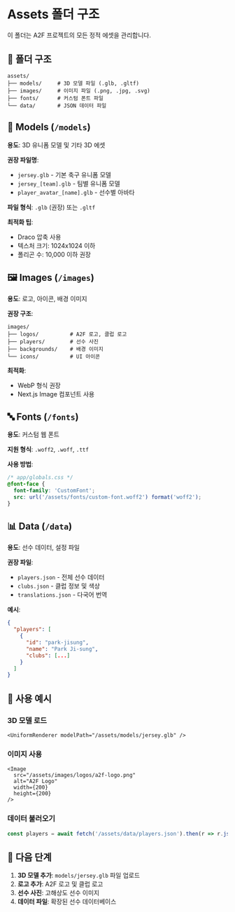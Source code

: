 # Assets 폴더 구조

이 폴더는 A2F 프로젝트의 모든 정적 에셋을 관리합니다.

## 📁 폴더 구조

```
assets/
├── models/     # 3D 모델 파일 (.glb, .gltf)
├── images/     # 이미지 파일 (.png, .jpg, .svg)
├── fonts/      # 커스텀 폰트 파일
└── data/       # JSON 데이터 파일
```

## 🎨 Models (`/models`)

**용도**: 3D 유니폼 모델 및 기타 3D 에셋

**권장 파일명**:
- `jersey.glb` - 기본 축구 유니폼 모델
- `jersey_[team].glb` - 팀별 유니폼 모델
- `player_avatar_[name].glb` - 선수별 아바타

**파일 형식**: `.glb` (권장) 또는 `.gltf`

**최적화 팁**:
- Draco 압축 사용
- 텍스처 크기: 1024x1024 이하
- 폴리곤 수: 10,000 이하 권장

## 🖼️ Images (`/images`)

**용도**: 로고, 아이콘, 배경 이미지

**권장 구조**:
```
images/
├── logos/          # A2F 로고, 클럽 로고
├── players/        # 선수 사진
├── backgrounds/    # 배경 이미지
└── icons/          # UI 아이콘
```

**최적화**:
- WebP 형식 권장
- Next.js Image 컴포넌트 사용

## 🔤 Fonts (`/fonts`)

**용도**: 커스텀 웹 폰트

**지원 형식**: `.woff2`, `.woff`, `.ttf`

**사용 방법**:
```css
/* app/globals.css */
@font-face {
  font-family: 'CustomFont';
  src: url('/assets/fonts/custom-font.woff2') format('woff2');
}
```

## 📊 Data (`/data`)

**용도**: 선수 데이터, 설정 파일

**권장 파일**:
- `players.json` - 전체 선수 데이터
- `clubs.json` - 클럽 정보 및 색상
- `translations.json` - 다국어 번역

**예시**:
```json
{
  "players": [
    {
      "id": "park-jisung",
      "name": "Park Ji-sung",
      "clubs": [...]
    }
  ]
}
```

## 📝 사용 예시

### 3D 모델 로드
```tsx
<UniformRenderer modelPath="/assets/models/jersey.glb" />
```

### 이미지 사용
```tsx
<Image
  src="/assets/images/logos/a2f-logo.png"
  alt="A2F Logo"
  width={200}
  height={200}
/>
```

### 데이터 불러오기
```ts
const players = await fetch('/assets/data/players.json').then(r => r.json());
```

## 🚀 다음 단계

1. **3D 모델 추가**: `models/jersey.glb` 파일 업로드
2. **로고 추가**: A2F 로고 및 클럽 로고
3. **선수 사진**: 고해상도 선수 이미지
4. **데이터 파일**: 확장된 선수 데이터베이스
